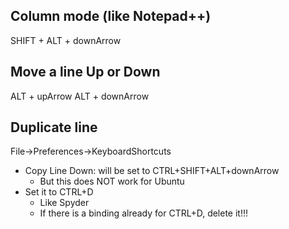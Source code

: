 ## Column mode (like Notepad++)
SHIFT + ALT + downArrow

## Move a line Up or Down
ALT + upArrow
ALT + downArrow

## Duplicate line
File->Preferences->KeyboardShortcuts
* Copy Line Down: will be set to CTRL+SHIFT+ALT+downArrow
    * But this does NOT work for Ubuntu
* Set it to CTRL+D 
    * Like Spyder
    * If there is a binding already for CTRL+D, delete it!!!
